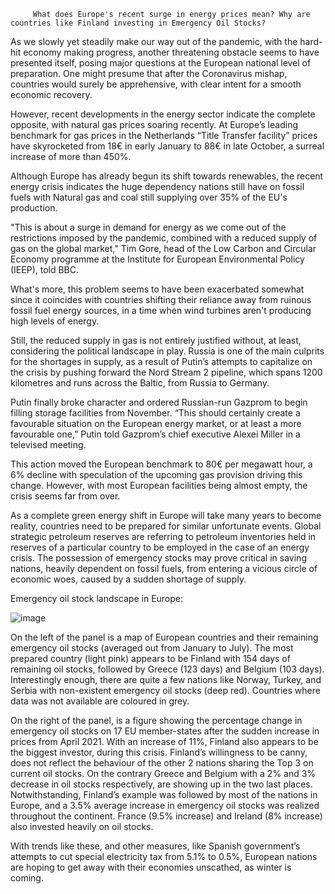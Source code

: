          What does Europe's recent surge in energy prices mean? Why are countries like Finland investing in Emergency Oil Stocks?

As we slowly yet steadily make our way out of the pandemic, with the hard-hit economy 
making progress, another threatening obstacle seems to have presented itself, posing major 
questions at the European national level of preparation. One might presume that after the Coronavirus 
mishap, countries would surely be apprehensive, with clear intent for a smooth 
economic recovery.

However, recent developments in the energy sector indicate the complete opposite, with natural
gas prices soaring recently. At Europe’s leading benchmark for gas prices in the Netherlands
“Title Transfer facility” prices have skyrocketed from 18€ in early January to 88€ in late 
October, a surreal increase of more than 450%.

Although Europe has already begun its shift towards renewables, the recent energy crisis indicates 
the huge dependency nations still have on fossil fuels with Natural gas and coal still supplying over 
35% of the EU's production.

"This is about a surge in demand for energy as we come out of the restrictions imposed by the 
pandemic, combined with a reduced supply of gas on the global market," Tim Gore, head of 
the Low Carbon and Circular Economy programme at the Institute for European 
Environmental Policy (IEEP), told BBC.

What's more, this problem seems to have been exacerbated somewhat since it coincides with countries
shifting their reliance away from ruinous fossil fuel energy sources, in a time when wind turbines 
aren't producing high levels of energy.

Still, the reduced supply in gas is not entirely justified without, at least, considering
the political landscape in play. Russia is one of the main culprits for the shortages in supply, 
as a result of Putin’s attempts to capitalize on the crisis by pushing forward the Nord Stream 
2 pipeline, which spans 1200 kilometres and runs across the Baltic, from Russia to Germany.

Putin finally broke character and ordered Russian-run Gazprom to begin filling storage 
facilities from November. “This should certainly create a favourable situation on the 
European energy market, or at least a more favourable one,” Putin told Gazprom’s chief 
executive Alexei Miller in a televised meeting.

This action moved the European benchmark to 80€ per megawatt hour, a 6% decline with 
speculation of the upcoming gas provision driving this change. However, with most European 
facilities being almost empty, the crisis seems far from over.

As a complete green energy shift in Europe will take many years to become reality, 
countries need to be prepared for similar unfortunate events. Global strategic petroleum 
reserves are referring to petroleum inventories held in reserves of a particular country to be 
employed in the case of an energy crisis. The possession of emergency stocks may prove 
critical in saving nations, heavily dependent on fossil fuels, from entering a vicious circle of 
economic woes, caused by a sudden shortage of supply.

Emergency oil stock landscape in Europe:

![image](https://user-images.githubusercontent.com/64739060/140196493-daef1ac2-2e52-4847-8b36-374b6ed7f7f8.png)

On the left of the panel is a map of European countries and their remaining emergency oil 
stocks (averaged out from January to July). The most prepared country (light pink) appears to 
be Finland with 154 days of remaining oil stocks, followed by Greece (123 days) and 
Belgium (103 days).  Interestingly enough, there are quite a few nations like Norway, Turkey, 
and Serbia with non-existent emergency oil stocks (deep red). Countries where data was not 
available are coloured in grey.

On the right of the panel, is a figure showing the percentage change in emergency oil stocks 
on 17 EU member-states after the sudden increase in prices from April 2021. With an 
increase of 11%, Finland also appears to be the biggest investor, during this crisis. Finland’s 
willingness to be canny, does not reflect the behaviour of the other 2 nations sharing the Top 
3 on current oil stocks. On the contrary Greece and Belgium with a 2% and 3% decrease in 
oil stocks respectively, are showing up in the two last places. Notwithstanding, Finland’s 
example was followed by most of the nations in Europe, and a 3.5% average increase in 
emergency oil stocks was realized throughout the continent. France (9.5% increase) and 
Ireland (8% increase) also invested heavily on oil stocks.

With trends like these, and other measures, like Spanish government’s attempts to cut special 
electricity tax from 5.1% to 0.5%, European nations are hoping to get away with their 
economies unscathed, as winter is coming.








